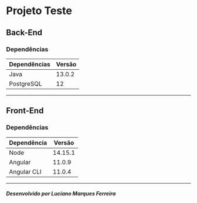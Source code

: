 # Projeto Teste

## Back-End

### Dependências

|  Dependências  |  Versão |
| -------------- | ------- |
|      Java      |  13.0.2 |
|   PostgreSQL   |   12    |


------------

## Front-End

### Dependências

| Dependência | Versão |
| ----------- | ------ | 
|    Node     |14.15.1 |
|   Angular   | 11.0.9 |
| Angular CLI | 11.0.4 |

------------

##### Desenvolvido por Luciano Marques Ferreira

